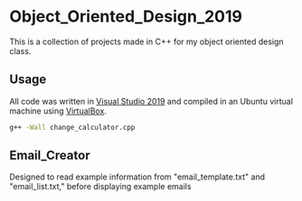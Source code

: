 # Object_Oriented_Design_2019
This is a collection of projects made in C++ for my object oriented design class.
## Usage
All code was written in [Visual Studio 2019](https://visualstudio.microsoft.com/vs/) and compiled in an Ubuntu virtual machine using [VirtualBox](https://www.virtualbox.org/).
```bash
g++ -Wall change_calculator.cpp
```
## Email_Creator
Designed to read example information from "email_template.txt" and "email_list.txt," before displaying example emails

